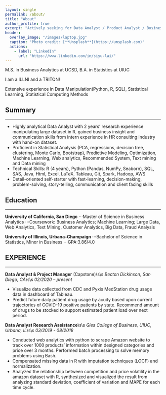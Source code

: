 ```yaml
---
layout: single
permalink: /about/
title: "About"
author_profile: true
excerpt: "Actively seeking for Data Analyst / Product Analyst / Business Analyst position, please contact me freely at **Siyu.Lai@rady.ucsd.edu**"
header:
  overlay_image: "/images/laptop.jpg"
  caption: "Photo credit: [**Unsplash**](https://unsplash.com)"
  actions:
    - label: "LinkedIn"
      url: "https://www.linkedin.com/in/siyu-lai/"
---
```



M.S. in Business Analytics at UCSD, B.A. in Statistics at UIUC

I am a ILLNI and a TRITON!

Extensive experience in Data Manipulation(Python, R, SQL), Statistical Learning, Statistical Computing Methods

## Summary
---
- Highly analytical Data Analyst with 2 years’ research experience manipulating large dataset in R, gained business insight and
communication skills from intern experience in HR consulting industry with hand-on dataset.
- Proficient in Statistical Analysis (PCA, regressions, decision tree, clustering, Monte Carlo, Bootstrap), Predictive Modeling, Optimization,
Machine Learning, Web analytics, Recommended System, Text mining and Data mining
- Technical Skills: R (4 years), Python (Pandas, NumPy, Seaborn), SQL, SAS, Java, Html, Excel, LaTeX, Tableau, Git, Spark, Hadoop, AWS
- Detail-oriented self-starter with fast-learning, decision-making, problem-solving, story-telling, communication and client facing skills

## Education
---
**University of California, San Diego**
⋅⋅⋅Master of Science in Business Analytics
⋅⋅⋅Coursework: Business Analytics; Machine Learning; Large Data, Web Analytics, Text Mining, Customer Analytics, Big Data, Fraud Analysis

**University of Illinois, Urbana-Champaign**
⋅⋅⋅Bachelor of Science in Statistics, Minor in Business
⋅⋅⋅GPA:3.86/4.0

## EXPERIENCE
---
**Data Analyst & Project Manager** (Capstone)\s\s
*Becton Dickinson, San Diego, CA*\s\s
*02/2020 – present*
- Visualize data collected from CDC and Pyxis MedStation drug usage data in dashboard of Tableau.
- Predict future daily patient drug usage by acuity based upon current trajectories of COVID-19 positive patients by state. Recommend amount
of drugs to be stocked to support estimated patient load over next period.

**Data Analyst Research Assistance**\s\s
*Gies College of Business, UIUC, Urbana, IL*\s\s
*03/2019 - 08/2019*
- Conducted web analytics with python to scrape Amazon website to track over 1000 products’ information within designed categories and price
over 3 months. Performed batch processing to solve memory problems using Bash.
- Compensated missing data in R with imputation techniques (LOCF) and normalization.
- Analyzed the relationship between competition and price volatility in the amazon dataset with R, synthesized and visualized the result from
analyzing standard deviation, coefficient of variation and MAPE for each time cycle.
